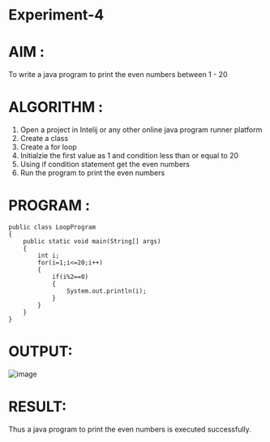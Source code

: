 # Experiment-4
# AIM :
To write a java program to print the even numbers between 1 - 20
# ALGORITHM :
1. Open a project in Intelij or any other online java program runner platform
2. Create a class
3. Create a for loop 
4. Initialzie the first value as 1 and condition less than or equal to 20
5. Using if condition statement get the even numbers 
6. Run the program to print the even numbers
# PROGRAM :
```
public class LoopProgram
{
    public static void main(String[] args)
    {
        int i;
        for(i=1;i<=20;i++)
        {
            if(i%2==0)
            {
                System.out.println(i);
            }
        }
    }
}

```
# OUTPUT:
![image](https://github.com/balaji-21005757/Experiment-4/assets/94372294/86132cf7-a5ab-4af3-857a-317273097432)

# RESULT:
Thus a java program to print the even numbers is executed successfully.
